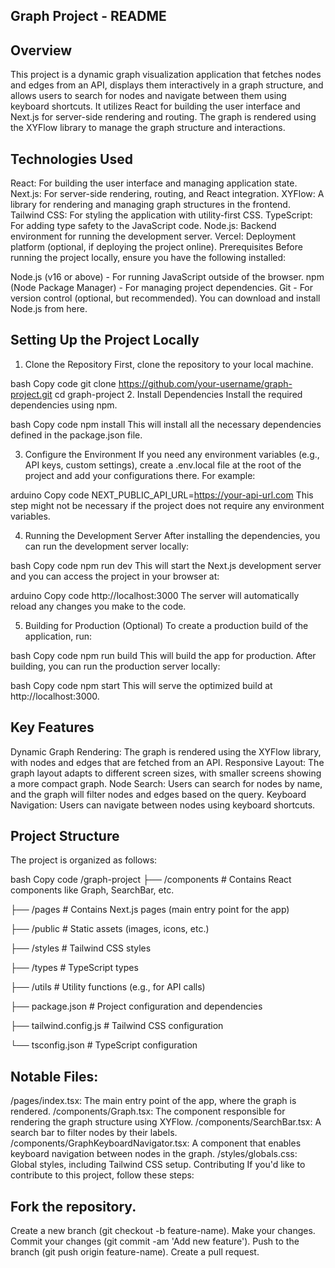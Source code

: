 Graph Project - README
------------------------

Overview
--------
This project is a dynamic graph visualization application that fetches nodes and edges from an API, displays them interactively in a graph structure, and allows users to search for nodes and navigate between them using keyboard shortcuts. It utilizes React for building the user interface and Next.js for server-side rendering and routing. The graph is rendered using the XYFlow library to manage the graph structure and interactions.

Technologies Used
-----------------
React: For building the user interface and managing application state.
Next.js: For server-side rendering, routing, and React integration.
XYFlow: A library for rendering and managing graph structures in the frontend.
Tailwind CSS: For styling the application with utility-first CSS.
TypeScript: For adding type safety to the JavaScript code.
Node.js: Backend environment for running the development server.
Vercel: Deployment platform (optional, if deploying the project online).
Prerequisites
Before running the project locally, ensure you have the following installed:

Node.js (v16 or above) - For running JavaScript outside of the browser.
npm (Node Package Manager) - For managing project dependencies.
Git - For version control (optional, but recommended).
You can download and install Node.js from here.

Setting Up the Project Locally
-------------------------------
1. Clone the Repository
First, clone the repository to your local machine.

bash
Copy code
git clone https://github.com/your-username/graph-project.git
cd graph-project
2. Install Dependencies
Install the required dependencies using npm.

bash
Copy code
npm install
This will install all the necessary dependencies defined in the package.json file.

3. Configure the Environment
If you need any environment variables (e.g., API keys, custom settings), create a .env.local file at the root of the project and add your configurations there. For example:

arduino
Copy code
NEXT_PUBLIC_API_URL=https://your-api-url.com
This step might not be necessary if the project does not require any environment variables.

4. Running the Development Server
After installing the dependencies, you can run the development server locally:

bash
Copy code
npm run dev
This will start the Next.js development server and you can access the project in your browser at:

arduino
Copy code
http://localhost:3000
The server will automatically reload any changes you make to the code.

5. Building for Production (Optional)
To create a production build of the application, run:

bash
Copy code
npm run build
This will build the app for production. After building, you can run the production server locally:

bash
Copy code
npm start
This will serve the optimized build at http://localhost:3000.

Key Features
------------
Dynamic Graph Rendering: The graph is rendered using the XYFlow library, with nodes and edges that are fetched from an API.
Responsive Layout: The graph layout adapts to different screen sizes, with smaller screens showing a more compact graph.
Node Search: Users can search for nodes by name, and the graph will filter nodes and edges based on the query.
Keyboard Navigation: Users can navigate between nodes using keyboard shortcuts.


Project Structure
-----------------
The project is organized as follows:

bash
Copy code
/graph-project
├── /components           # Contains React components like Graph, SearchBar, etc.

├── /pages                # Contains Next.js pages (main entry point for the app)

├── /public               # Static assets (images, icons, etc.)

├── /styles               # Tailwind CSS styles

├── /types                # TypeScript types

├── /utils                # Utility functions (e.g., for API calls)

├── package.json          # Project configuration and dependencies

├── tailwind.config.js    # Tailwind CSS configuration

└── tsconfig.json         # TypeScript configuration

Notable Files:
--------------
/pages/index.tsx: The main entry point of the app, where the graph is rendered.
/components/Graph.tsx: The component responsible for rendering the graph structure using XYFlow.
/components/SearchBar.tsx: A search bar to filter nodes by their labels.
/components/GraphKeyboardNavigator.tsx: A component that enables keyboard navigation between nodes in the graph.
/styles/globals.css: Global styles, including Tailwind CSS setup.
Contributing
If you'd like to contribute to this project, follow these steps:

Fork the repository.
--------------------
Create a new branch (git checkout -b feature-name).
Make your changes.
Commit your changes (git commit -am 'Add new feature').
Push to the branch (git push origin feature-name).
Create a pull request.
